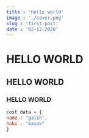 ```yaml
---
title : 'hello world'
image : './cover.png'
slug : 'first-post'
date : '02-12-2020'
---
```


# HELLO WORLD
## HELLO WORLD
### HELLO WORLD

```javascript
cost data = {
name : "galih",
hobi : "masak"
}
```
